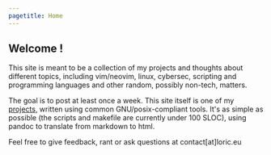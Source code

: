 ```yaml
---
pagetitle: Home
---
```


## Welcome !

This site is meant to be a collection of my projects and thoughts about different topics, including vim/neovim, linux, cybersec, scripting and programming languages and other random, possibly non-tech, matters.

The goal is to post at least once a week. This site itself is one of my [projects](projects.html), written using common GNU/posix-compliant tools. It's as simple as possible (the scripts and makefile are currently under 100 SLOC), using pandoc to translate from markdown to html.

Feel free to give feedback, rant or ask questions at contact[at]loric.eu

